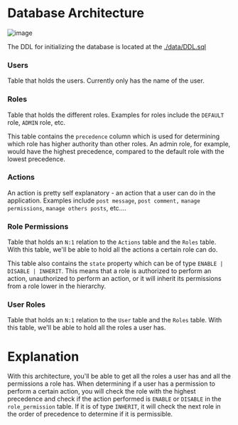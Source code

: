 # Database Architecture
![image](https://github.com/LotionDude/Stack-Infrastructure/assets/51326751/59b87823-bf93-4ce5-8a5f-5512a1d2deff)

The DDL for initializing the database is located at the [./data/DDL.sql](./data/DDL.sql)

### Users
Table that holds the users. Currently only has the name of the user.

### Roles
Table that holds the different roles. Examples for roles include the `DEFAULT` role, `ADMIN` role, etc.

This table contains the `precedence` column which is used for determining which role has higher authority than other roles. An admin role, for example, would
have the highest precedence, compared to the default role with the lowest precedence.

### Actions
An action is pretty self explanatory - an action that a user can do in the application. Examples include `post message`, `post comment,` `manage permissions`, `manage others posts`, etc....

### Role Permissions
Table that holds an `N:1` relation to the `Actions` table and the `Roles` table. With this table, we'll be able to hold all the actions a certain role can do.

This table also contains the `state` property which can be of type `ENABLE | DISABLE | INHERIT`.
This means that a role is authorized to perform an action, unauthorized to perform an action, or it will inherit its permissions from a role lower in the hierarchy.

### User Roles
Table that holds an `N:1` relation to the `User` table and the `Roles` table. With this table, we'll be able to hold all the roles a user has.

# Explanation

With this architecture, you'll be able to get all the roles a user has and all the permissions a role has. When determining if
a user has a permission to perform a certain action, you will check the role with the highest precedence and check if the action performed
is `ENABLE` or `DISABLE` in the `role_permission` table. If it is of type `INHERIT`, it will check the next role in the order of precedence
to determine if it is permissible.
